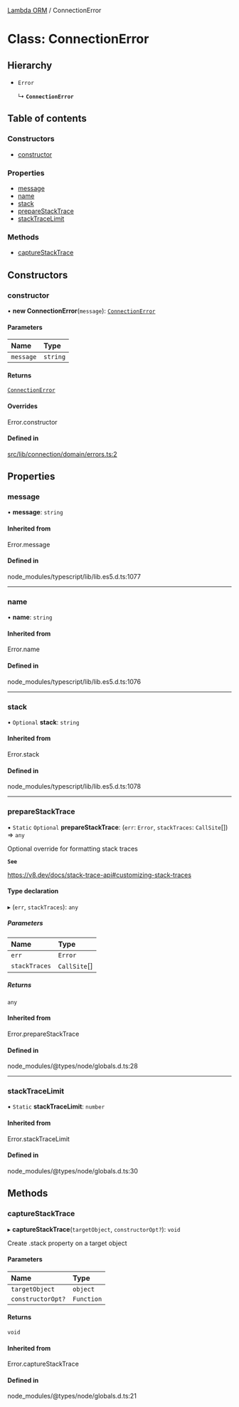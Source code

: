 [Lambda ORM](../README.md) / ConnectionError

# Class: ConnectionError

## Hierarchy

- `Error`

  ↳ **`ConnectionError`**

## Table of contents

### Constructors

- [constructor](ConnectionError.md#constructor)

### Properties

- [message](ConnectionError.md#message)
- [name](ConnectionError.md#name)
- [stack](ConnectionError.md#stack)
- [prepareStackTrace](ConnectionError.md#preparestacktrace)
- [stackTraceLimit](ConnectionError.md#stacktracelimit)

### Methods

- [captureStackTrace](ConnectionError.md#capturestacktrace)

## Constructors

### constructor

• **new ConnectionError**(`message`): [`ConnectionError`](ConnectionError.md)

#### Parameters

| Name | Type |
| :------ | :------ |
| `message` | `string` |

#### Returns

[`ConnectionError`](ConnectionError.md)

#### Overrides

Error.constructor

#### Defined in

[src/lib/connection/domain/errors.ts:2](https://github.com/lambda-orm/lambdaorm/blob/d1b498ee2dcb0adac2059644725f796da18ff3ea/src/lib/connection/domain/errors.ts#L2)

## Properties

### message

• **message**: `string`

#### Inherited from

Error.message

#### Defined in

node_modules/typescript/lib/lib.es5.d.ts:1077

___

### name

• **name**: `string`

#### Inherited from

Error.name

#### Defined in

node_modules/typescript/lib/lib.es5.d.ts:1076

___

### stack

• `Optional` **stack**: `string`

#### Inherited from

Error.stack

#### Defined in

node_modules/typescript/lib/lib.es5.d.ts:1078

___

### prepareStackTrace

▪ `Static` `Optional` **prepareStackTrace**: (`err`: `Error`, `stackTraces`: `CallSite`[]) => `any`

Optional override for formatting stack traces

**`See`**

https://v8.dev/docs/stack-trace-api#customizing-stack-traces

#### Type declaration

▸ (`err`, `stackTraces`): `any`

##### Parameters

| Name | Type |
| :------ | :------ |
| `err` | `Error` |
| `stackTraces` | `CallSite`[] |

##### Returns

`any`

#### Inherited from

Error.prepareStackTrace

#### Defined in

node_modules/@types/node/globals.d.ts:28

___

### stackTraceLimit

▪ `Static` **stackTraceLimit**: `number`

#### Inherited from

Error.stackTraceLimit

#### Defined in

node_modules/@types/node/globals.d.ts:30

## Methods

### captureStackTrace

▸ **captureStackTrace**(`targetObject`, `constructorOpt?`): `void`

Create .stack property on a target object

#### Parameters

| Name | Type |
| :------ | :------ |
| `targetObject` | `object` |
| `constructorOpt?` | `Function` |

#### Returns

`void`

#### Inherited from

Error.captureStackTrace

#### Defined in

node_modules/@types/node/globals.d.ts:21
